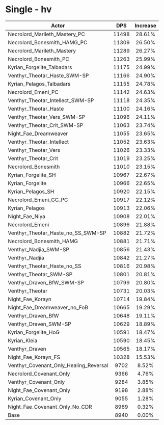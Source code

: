 # Single - hv
| Actor | DPS | Increase |
|---|:---:|:---:|
|Necrolord_Marileth_Mastery_PC|11498|28.61%|
|Necrolord_Bonesmith_HAMG_PC|11309|26.50%|
|Necrolord_Marileth_Mastery|11289|26.27%|
|Necrolord_Bonesmith_PC|11263|25.99%|
|Kyrian_Forgelite_Talbadars|11175|24.99%|
|Venthyr_Theotar_Haste_SWM-SP|11166|24.90%|
|Kyrian_Pelagos_Talbadars|11155|24.78%|
|Necrolord_Emeni_PC|11142|24.63%|
|Venthyr_Theotar_Intellect_SWM-SP|11118|24.35%|
|Venthyr_Theotar_Haste|11100|24.16%|
|Venthyr_Theotar_Vers_SWM-SP|11096|24.11%|
|Venthyr_Theotar_Crit_SWM-SP|11063|23.74%|
|Night_Fae_Dreamweaver|11055|23.65%|
|Venthyr_Theotar_Intellect|11052|23.63%|
|Venthyr_Theotar_Vers|11026|23.33%|
|Venthyr_Theotar_Crit|11019|23.25%|
|Necrolord_Bonesmith|11010|23.15%|
|Kyrian_Forgelite_SH|10967|22.67%|
|Kyrian_Forgelite|10966|22.65%|
|Kyrian_Pelagos_SH|10920|22.15%|
|Necrolord_Emeni_GC_PC|10917|22.12%|
|Kyrian_Pelagos|10913|22.06%|
|Night_Fae_Niya|10908|22.01%|
|Necrolord_Emeni|10896|21.88%|
|Venthyr_Theotar_Haste_no_SS_SWM-SP|10882|21.72%|
|Necrolord_Bonesmith_HAMG|10881|21.71%|
|Venthyr_Nadjia_SWM-SP|10856|21.43%|
|Venthyr_Nadjia|10842|21.27%|
|Venthyr_Theotar_Haste_no_SS|10816|20.98%|
|Venthyr_Theotar_SWM-SP|10801|20.81%|
|Venthyr_Draven_BfW_SWM-SP|10799|20.80%|
|Venthyr_Theotar|10731|20.03%|
|Night_Fae_Korayn|10714|19.84%|
|Night_Fae_Dreamweaver_no_FoB|10665|19.29%|
|Venthyr_Draven_BfW|10648|19.11%|
|Venthyr_Draven_SWM-SP|10629|18.89%|
|Kyrian_Forgelite_HoG|10591|18.47%|
|Kyrian_Kleia|10590|18.45%|
|Venthyr_Draven|10565|18.17%|
|Night_Fae_Korayn_FS|10328|15.53%|
|Venthyr_Covenant_Only_Healing_Reversal|9702|8.52%|
|Necrolord_Covenant_Only|9366|4.76%|
|Venthyr_Covenant_Only|9284|3.85%|
|Night_Fae_Covenant_Only|9198|2.88%|
|Kyrian_Covenant_Only|9055|1.28%|
|Night_Fae_Covenant_Only_No_CDR|8969|0.32%|
|Base|8940|0.00%|
